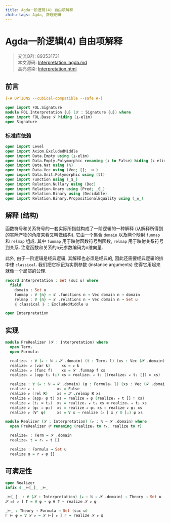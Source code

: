 ```yaml
---
title: Agda一阶逻辑(4) 自由项解释
zhihu-tags: Agda, 数理逻辑
---
```


# Agda一阶逻辑(4) 自由项解释

> 交流Q群: 893531731  
> 本文源码: [Interpretation.lagda.md](https://github.com/choukh/agda-flypitch/blob/main/src/FOL/Interpretation.lagda.md)  
> 高亮渲染: [Interpretation.html](https://choukh.github.io/agda-flypitch/FOL.Interpretation.html)  

## 前言

```agda
{-# OPTIONS --cubical-compatible --safe #-}

open import FOL.Signature
module FOL.Interpretation {u} (ℒ : Signature {u}) where
open import FOL.Base ℒ hiding (⊥-elim)
open Signature
```

### 标准库依赖

```agda
open import Level
open import Axiom.ExcludedMiddle
open import Data.Empty using (⊥-elim)
open import Data.Empty.Polymorphic renaming (⊥ to False) hiding (⊥-elim)
open import Data.Nat using (ℕ)
open import Data.Vec using (Vec; []; _∷_)
open import Data.Unit.Polymorphic using (tt)
open import Function using (_$_)
open import Relation.Nullary using (Dec)
open import Relation.Unary using (Pred; _∈_)
open import Relation.Binary using (Decidable)
open import Relation.Binary.PropositionalEquality using (_≡_)
```

## 解释 (结构)

函数符号和关系符号的一套实际所指就构成了一阶逻辑的一种解释 (从解释所得到的实际产物的角度来看又叫做结构). 它由一个集合 `domain` 以及两个映射 `funmap` 和 `relmap` 组成. 其中 `funmap` 用于映射函数符号到函数, `relmap` 用于映射关系符号到关系. 注意函数和关系的n元参数编码为n维向量.

此外, 由于一阶逻辑是经典逻辑, 其解释也必须是经典的, 因此还需要经典逻辑的排中律 `classical`. 我们把它标记为实例参数 (instance arguments) 使得它用起来就像一个局部的公理.

```agda
record Interpretation : Set (suc u) where
  field
    domain : Set u
    funmap : ∀ {n} → ℒ .functions n → Vec domain n → domain
    relmap : ∀ {n} → ℒ .relations n → Vec domain n → Set u
    ⦃ classical ⦄ : ExcludedMiddle u

open Interpretation
```

## 实现

```agda
module PreRealizer (𝒮 : Interpretation) where
  open Termₗ
  open Formulaₗ

  realizeₜ : ∀ (𝓋 : ℕ → 𝒮 .domain) (t : Termₗ l) (xs : Vec (𝒮 .domain) l) → 𝒮 .domain
  realizeₜ 𝓋 (var k)     xs = 𝓋 k
  realizeₜ 𝓋 (func f)    xs = 𝒮 .funmap f xs
  realizeₜ 𝓋 (app t₁ t₂) xs = realizeₜ 𝓋 t₁ ((realizeₜ 𝓋 t₂ []) ∷ xs)

  realize : ∀ (𝓋 : ℕ → 𝒮 .domain) (φ : Formulaₗ l) (xs : Vec (𝒮 .domain) l) → Set u
  realize 𝓋 ⊥          xs = False
  realize 𝓋 (rel R)    xs = 𝒮 .relmap R xs
  realize 𝓋 (appᵣ φ t) xs = realize 𝓋 φ (realizeₜ 𝓋 t [] ∷ xs)
  realize 𝓋 (t₁ ≈ t₂)  xs = realizeₜ 𝓋 t₁ xs ≡ realizeₜ 𝓋 t₂ xs
  realize 𝓋 (φ₁ ⇒ φ₂)  xs = realize 𝓋 φ₁ xs → realize 𝓋 φ₂ xs
  realize 𝓋 (∀' φ)     xs = ∀ x → realize (𝓋 [ x / 0 ]ᵥ) φ xs
```

```agda
module Realizer (𝒮 : Interpretation) (𝓋 : ℕ → 𝒮 .domain) where
  open PreRealizer 𝒮 renaming (realizeₜ to rₜ; realize to r)

  realizeₜ : Term → 𝒮 .domain
  realizeₜ t = rₜ 𝓋 t []

  realize : Formula → Set u
  realize φ = r 𝓋 φ []
```

## 可满足性

```agda
open Realizer
infix 4 _⊨[_]_ _⊨_

_⊨[_]_ : ∀ (𝒮 : Interpretation) (𝓋 : ℕ → 𝒮 .domain) → Theory → Set u
𝒮 ⊨[ 𝓋 ] Γ = ∀ φ → φ ∈ Γ → realize 𝒮 𝓋 φ

_⊨_ : Theory → Formula → Set (suc u)
Γ ⊨ φ = ∀ 𝒮 𝓋 → 𝒮 ⊨[ 𝓋 ] Γ → realize 𝒮 𝓋 φ
```
